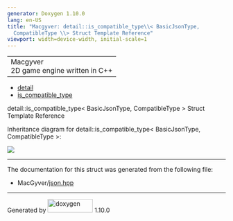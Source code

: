 ```yaml
---
generator: Doxygen 1.10.0
lang: en-US
title: "Macgyver: detail::is_compatible_type\\< BasicJsonType,
  CompatibleType \\> Struct Template Reference"
viewport: width=device-width, initial-scale=1
---
```


<div id="top">

<div id="titlearea">

<table data-cellspacing="0" data-cellpadding="0">
<colgroup>
<col style="width: 100%" />
</colgroup>
<tbody>
<tr id="projectrow" class="odd">
<td id="projectalign"><div id="projectname">
Macgyver
</div>
<div id="projectbrief">
2D game engine written in C++
</div></td>
</tr>
</tbody>
</table>

</div>

<div id="main-nav">

</div>

<div id="nav-path" class="navpath">

- <a href="namespacedetail.html" class="el">detail</a>
- <a href="structdetail_1_1is__compatible__type.html"
  class="el">is_compatible_type</a>

</div>

</div>

<div class="header">

<div class="headertitle">

<div class="title">

detail::is_compatible_type\< BasicJsonType, CompatibleType \> Struct
Template Reference

</div>

</div>

</div>

<div class="contents">

<div class="dynheader">

Inheritance diagram for detail::is_compatible_type\< BasicJsonType,
CompatibleType \>:

</div>

<div class="dyncontent">

<div class="center">

<img src="structdetail_1_1is__compatible__type.png"
usemap="#detail::is_5Fcompatible_5Ftype_3C_20BasicJsonType_2C_20CompatibleType_20_3E_map" />

</div>

</div>

------------------------------------------------------------------------

The documentation for this struct was generated from the following file:

- MacGyver/<a href="json_8hpp_source.html" class="el">json.hpp</a>

</div>

------------------------------------------------------------------------

<span class="small">Generated
by [<img src="doxygen.svg" class="footer" width="104" height="31"
alt="doxygen" />](https://www.doxygen.org/index.html) 1.10.0</span>
